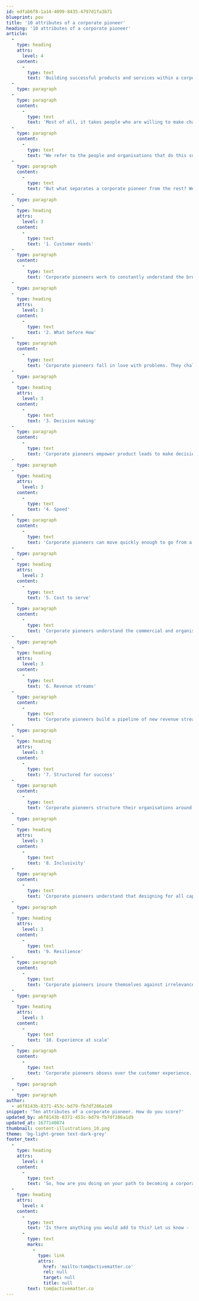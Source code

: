 ```yaml
---
id: edfab6f8-1a14-4099-8435-4797d1fa3b71
blueprint: pov
title: '10 attributes of a corporate pioneer'
heading: '10 attributes of a corporate pioneer'
article:
  -
    type: heading
    attrs:
      level: 4
    content:
      -
        type: text
        text: 'Building successful products and services within a corporate environment is hard. It takes brilliant design operations, a workable tech stack and a company-wide culture of invention, trust and collaboration.'
  -
    type: paragraph
  -
    type: paragraph
    content:
      -
        type: text
        text: 'Most of all, it takes people who are willing to make change happen. The ones who put themselves in the firing line to improve business as usual. The people who bring energy, optimism and new ideas to create things that drive the organisation forward.'
  -
    type: paragraph
    content:
      -
        type: text
        text: "We refer to the people and organisations that do this successfully as 'Corporate Pioneers'."
  -
    type: paragraph
    content:
      -
        type: text
        text: "But what separates a corporate pioneer from the rest? We've listed ten key attributes they all have in common. "
  -
    type: paragraph
  -
    type: heading
    attrs:
      level: 3
    content:
      -
        type: text
        text: '1. Customer needs'
  -
    type: paragraph
    content:
      -
        type: text
        text: 'Corporate pioneers work to constantly understand the brutal realities of customers’ lives.'
  -
    type: paragraph
  -
    type: heading
    attrs:
      level: 3
    content:
      -
        type: text
        text: '2. What before How'
  -
    type: paragraph
    content:
      -
        type: text
        text: 'Corporate pioneers fall in love with problems. They challenge their thinking with other, more diverse perspectives and work to understand the often irrational reasons people make the choices they do. Only once they have a clear view of the problem do they give any thought to potential solutions.'
  -
    type: paragraph
  -
    type: heading
    attrs:
      level: 3
    content:
      -
        type: text
        text: '3. Decision making'
  -
    type: paragraph
    content:
      -
        type: text
        text: 'Corporate pioneers empower product leads to make decisions that bring the product closer to the customer. They prioritise customer success over fixing internal operational challenges.'
  -
    type: paragraph
  -
    type: heading
    attrs:
      level: 3
    content:
      -
        type: text
        text: '4. Speed'
  -
    type: paragraph
    content:
      -
        type: text
        text: 'Corporate pioneers can move quickly enough to go from a new idea to the product being in the hands of the customer within 8 weeks.'
  -
    type: paragraph
  -
    type: heading
    attrs:
      level: 3
    content:
      -
        type: text
        text: '5. Cost to serve'
  -
    type: paragraph
    content:
      -
        type: text
        text: 'Corporate pioneers understand the commercial and organisational realities of bringing a new idea to market. They focus investment on those few opportunities with the potential to deliver meaningful and long-term impact.'
  -
    type: paragraph
  -
    type: heading
    attrs:
      level: 3
    content:
      -
        type: text
        text: '6. Revenue streams'
  -
    type: paragraph
    content:
      -
        type: text
        text: 'Corporate pioneers build a pipeline of new revenue streams that complement rather than cannibalise existing propositions.'
  -
    type: paragraph
  -
    type: heading
    attrs:
      level: 3
    content:
      -
        type: text
        text: '7. Structured for success'
  -
    type: paragraph
    content:
      -
        type: text
        text: 'Corporate pioneers structure their organisations around the customer experience. They have strong relationships across the business and reward teams based on shared success to generate company-wide momentum.'
  -
    type: paragraph
  -
    type: heading
    attrs:
      level: 3
    content:
      -
        type: text
        text: '8. Inclusivity'
  -
    type: paragraph
    content:
      -
        type: text
        text: 'Corporate pioneers understand that designing for all capabilities and physical potentials will make their products better for every single customer.'
  -
    type: paragraph
  -
    type: heading
    attrs:
      level: 3
    content:
      -
        type: text
        text: '9. Resilience'
  -
    type: paragraph
    content:
      -
        type: text
        text: 'Corporate pioneers insure themselves against irrelevance by allocating their resources proportionally between optimising and improving the core business (70%), opening new market opportunities (20%) and making breakthrough creations (10%).'
  -
    type: paragraph
  -
    type: heading
    attrs:
      level: 3
    content:
      -
        type: text
        text: '10. Experience at scale'
  -
    type: paragraph
    content:
      -
        type: text
        text: 'Corporate pioneers obsess over the customer experience. They optimise the onboarding journey and make the product experience so good that people want to tell their friends. And they build the systems to scale it.'
  -
    type: paragraph
  -
    type: paragraph
author:
  - a6f8143b-8371-453c-bd79-fb7df286a1d9
snippet: 'Ten attributes of a corporate pioneer. How do you score?'
updated_by: a6f8143b-8371-453c-bd79-fb7df286a1d9
updated_at: 1677140874
thumbnail: content-illustrations_10.png
theme: 'bg-light-green text-dark-grey'
footer_text:
  -
    type: heading
    attrs:
      level: 4
    content:
      -
        type: text
        text: 'So, how are you doing on your path to becoming a corporate pioneer?'
  -
    type: heading
    attrs:
      level: 4
    content:
      -
        type: text
        text: 'Is there anything you would add to this? Let us know - '
      -
        type: text
        marks:
          -
            type: link
            attrs:
              href: 'mailto:tom@activematter.co'
              rel: null
              target: null
              title: null
        text: tom@activematter.co
---
```

